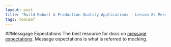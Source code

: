 ```yaml
---
layout: post
title: "Build Robust & Production Quality Applications - Lesson 8: Message Expectations"
tags: tealeaf
---
```

##Messgage Expectations
The best resource for docs on [message expectations](http://www.relishapp.com/rspec/rspec-mocks/v/2-13/docs/message-expectations). Message expectations is what is referred to mocking.
